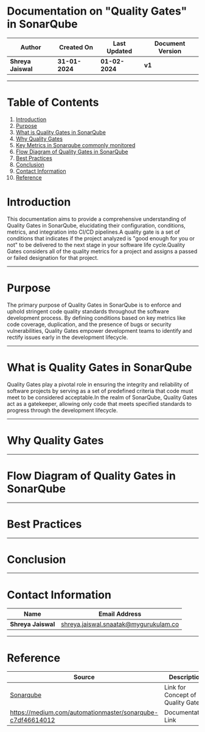 # Documentation on "Quality Gates" in SonarQube

| **Author** | **Created On** | **Last Updated** | **Document Version** |
| ---------- | -------------- | ---------------- | -------------------- |
| **Shreya Jaiswal** | **31-01-2024** | **01-02-2024** | **v1** |

***

# Table of Contents

1. [Introduction](#introduction)
2. [Purpose](#purpose)
3. [What is Quality Gates in SonarQube](#what-is-quality-gates-in-sonarqube)
4. [Why Quality Gates](#why-quality-gates)
5. [Key Metrics in Sonarqube commonly monitored](#key-metrics-in-sonarqube-commonly-monitored)
6. [Flow Diagram of Quality Gates in SonarQube](#flow-diagram-of-quality-gates-in-sonarqube)
7. [Best Practices](#best-practices)
8. [Conclusion](#conclusion)
9. [Contact Information](#contact-information)
10. [Reference](#reference)

# Introduction

This documentation aims to provide a comprehensive understanding of Quality Gates in SonarQube, elucidating their configuration, conditions, metrics, and integration into CI/CD pipelines.A quality gate is a set of conditions that indicates if the project analyzed is "good enough for you or not" to be delivered to the next stage in your software life cycle.Quality Gates considers all of the quality metrics for a project and assigns a passed or failed designation for that project.

***

# Purpose

The primary purpose of Quality Gates in SonarQube is to enforce and uphold stringent code quality standards throughout the software development process. By defining conditions based on key metrics like code coverage, duplication, and the presence of bugs or security vulnerabilities, Quality Gates empower development teams to identify and rectify issues early in the development lifecycle. 

***

# What is Quality Gates in SonarQube

Quality Gates play a pivotal role in ensuring the integrity and reliability of software projects by serving as a set of predefined criteria that code must meet to be considered acceptable.In the realm of SonarQube, Quality Gates act as a gatekeeper, allowing only code that meets specified standards to progress through the development lifecycle. 

***

# Why Quality Gates

***

# Flow Diagram of Quality Gates in SonarQube

***

# Best Practices

***

# Conclusion

***

# Contact Information

| **Name** | **Email Address** |
| -------- | ----------------- |
| **Shreya Jaiswal** | shreya.jaiswal.snaatak@mygurukulam.co |

***

# Reference

| **Source** | **Description** |
| ---------- | --------------- |
|[Sonarqube](https://docs.sonarsource.com/sonarqube/latest/userguide/qualitygates/#:~:text=Quality%20gates%20can%20be%20accessed,Quality%20Profiles%20and%20Gates%20permission.) | Link for Concept of Quality Gates |
|   https://medium.com/automationmaster/sonarqube-c7df46614012 | Documentation Link |

